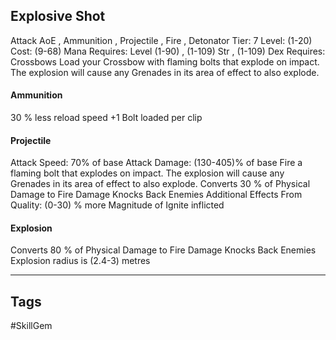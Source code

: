 ## Explosive Shot
Attack
AoE , Ammunition , Projectile , Fire , Detonator
Tier: 7
Level: (1-20)
Cost: (9-68) Mana
Requires: Level (1-90) , (1-109) Str , (1-109) Dex
Requires: Crossbows
Load your Crossbow with flaming bolts that explode on impact. The explosion will cause any Grenades in its area of effect to also explode.
#### Ammunition
30 % less reload speed
+1 Bolt loaded per clip
#### Projectile
Attack Speed: 70% of base
Attack Damage: (130-405)% of base
Fire a flaming bolt that explodes on impact. The explosion will cause any Grenades in its area of effect to also explode.
Converts 30 % of Physical Damage to Fire Damage
Knocks Back Enemies
Additional Effects From Quality:
(0-30) % more Magnitude of Ignite inflicted
#### Explosion
Converts 80 % of Physical Damage to Fire Damage
Knocks Back Enemies
Explosion radius is (2.4-3) metres

---
## Tags
#SkillGem
